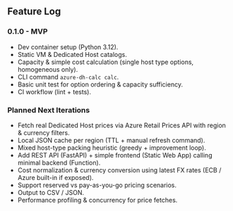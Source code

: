 ## Feature Log

### 0.1.0 - MVP
- Dev container setup (Python 3.12).
- Static VM & Dedicated Host catalogs.
- Capacity & simple cost calculation (single host type options, homogeneous only).
- CLI command `azure-dh-calc calc`.
- Basic unit test for option ordering & capacity sufficiency.
- CI workflow (lint + tests).

### Planned Next Iterations
- Fetch real Dedicated Host prices via Azure Retail Prices API with region & currency filters.
- Local JSON cache per region (TTL + manual refresh command).
- Mixed host-type packing heuristic (greedy + improvement loop).
- Add REST API (FastAPI) + simple frontend (Static Web App) calling minimal backend (Function).
- Cost normalization & currency conversion using latest FX rates (ECB / Azure built-in if exposed).
- Support reserved vs pay-as-you-go pricing scenarios.
- Output to CSV / JSON.
- Performance profiling & concurrency for price fetches.
